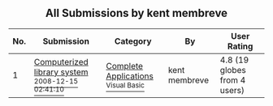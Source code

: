 ﻿<div align="center">

## All Submissions by kent membreve

</div>

No.  | Submission | Category | By   | User Rating
---- | ---------- | -------- | ---- | -----------
1 | [Computerized library system<br /><sup>2008-12-15 02:41:10</sup>](https://github.com/Planet-Source-Code/kent-membreve-computerized-library-system__1-71568) | [Complete Applications<br /><sup>Visual Basic</sup>](../ByCategory/complete-applications__1-27.md) | kent membreve | 4.8 (19 globes from 4 users)

